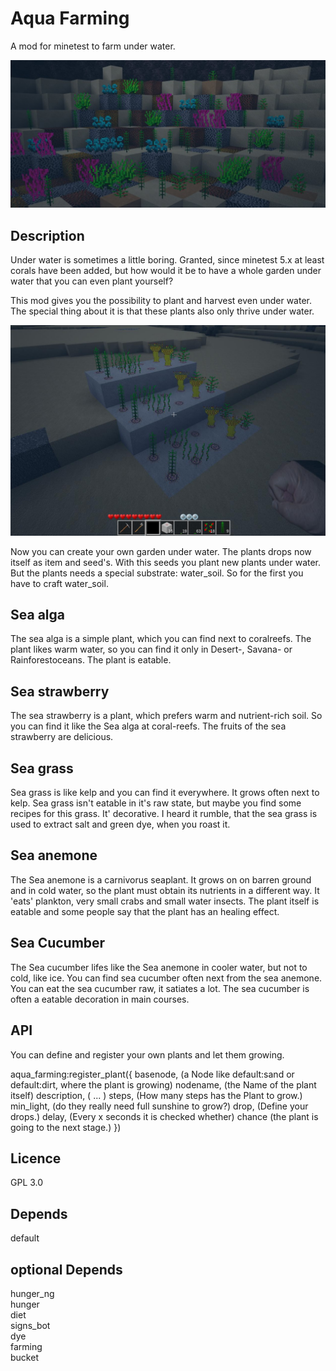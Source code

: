 # Aqua Farming
A mod for minetest to farm under water.

![Screenshot 1](textures/aqua_farming_screenshot_1.jpg)

## Description

Under water is sometimes a little boring. Granted, since minetest 5.x at least corals have been added, but how would it be to have a whole garden under water that you can even plant yourself?

This mod gives you the possibility to plant and harvest even under water. The special thing about it is that these plants also only thrive under water.

![Screenshot 1](textures/aqua_farming_screenshot_2.jpg)

Now you can create your own garden under water. The plants drops now itself as item and seed's. With this seeds you plant new plants under water. But the plants needs a special substrate: water_soil. So for the first you have to craft water_soil.

## Sea alga

The sea alga is a simple plant, which you can find next to coralreefs. The plant likes warm water, so you can find it only in Desert-, Savana- or Rainforestoceans.
The plant is eatable.

## Sea strawberry

The sea strawberry is a plant, which prefers warm and nutrient-rich soil. So you can find it like the Sea alga at coral-reefs. 
The fruits of the sea strawberry are delicious.

## Sea grass

Sea grass is like kelp and you can find it everywhere. It grows often next to kelp. Sea grass isn't eatable in it's raw state, but maybe you find some recipes
for this grass. It' decorative. I heard it rumble, that the sea grass is used to extract salt and green dye, when you roast it. 

## Sea anemone

The Sea anemone is a carnivorus seaplant. It grows on on barren ground and in cold water, so the plant must obtain its nutrients in a different way. It 'eats' plankton, very small crabs and small water insects. The plant itself is eatable and some people say that the plant has an healing effect.

## Sea Cucumber

The Sea cucumber lifes like the Sea anemone in cooler water, but not to cold, like ice. You can find sea cucumber often next from the sea anemone. You can eat the sea cucumber raw, it satiates a lot. The sea cucumber is often a eatable decoration in main courses.

## 
## API
You can define and register your own plants and let them growing.

aqua_farming:register_plant({
                                basenode,      (a Node like default:sand or default:dirt, where the plant is growing)
                                nodename,      (the Name of the plant itself)
                                description,   ( ... )
                                steps,         (How many steps has the Plant to grow.)
                                min_light,     (do they really need full sunshine to grow?)
                                drop,          (Define your drops.)
                                delay,         (Every x seconds it is checked whether)
                                chance         (the plant is going to the next stage.)
                            })

## Licence
GPL 3.0

## Depends
default

## optional Depends
hunger_ng<br>
hunger<br>
diet<br>
signs_bot<br>
dye<br>
farming<br>
bucket<br>
